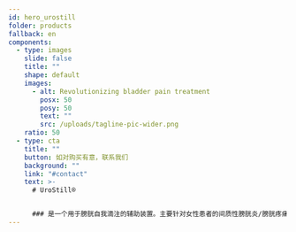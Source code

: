 ```yaml
---
id: hero_urostill
folder: products
fallback: en
components:
  - type: images
    slide: false
    title: ""
    shape: default
    images:
      - alt: Revolutionizing bladder pain treatment
        posx: 50
        posy: 50
        text: ""
        src: /uploads/tagline-pic-wider.png
    ratio: 50
  - type: cta
    title: ""
    button: 如对购买有意，联系我们
    background: ""
    link: "#contact"
    text: >-
      # UroStill®


      ### 是一个用于膀胱自我滴注的辅助装置。主要针对女性患者的间质性膀胱炎/膀胱疼痛综合征（IC/BPS）而开发。 UroStill®也包括UroDapter®。
---
```

